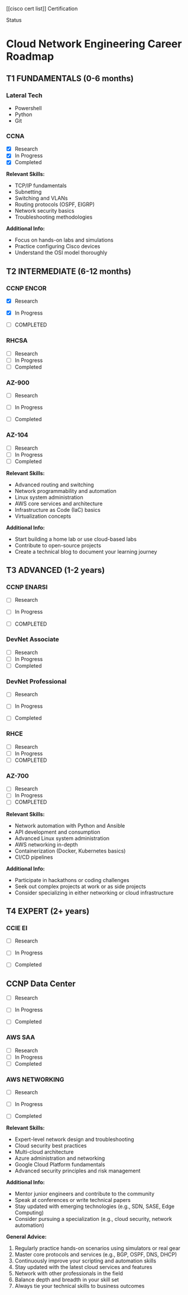 [[cisco cert list]]
Certification

Status

# Cloud Network Engineering Career Roadmap

## T1 FUNDAMENTALS (0-6 months)
### Lateral Tech
- Powershell
- Python
- Git

### CCNA
- [x] Research
- [x] In Progress
- [x] Completed

**Relevant Skills:**
- TCP/IP fundamentals
- Subnetting
- Switching and VLANs
- Routing protocols (OSPF, EIGRP)
- Network security basics
- Troubleshooting methodologies

**Additional Info:**
- Focus on hands-on labs and simulations
- Practice configuring Cisco devices
- Understand the OSI model thoroughly

## T2 INTERMEDIATE (6-12 months)
### CCNP ENCOR
- [x] Research
- [x] In Progress
- [ ] COMPLETED 


### RHCSA
- [ ] Research
- [ ] In Progress
- [ ] Completed

### AZ-900
- [ ] Research
- [ ] In Progress
- [ ] Completed


### AZ-104
- [ ] Research
- [ ] In Progress
- [ ] Completed

**Relevant Skills:**
- Advanced routing and switching
- Network programmability and automation
- Linux system administration
- AWS core services and architecture
- Infrastructure as Code (IaC) basics
- Virtualization concepts

**Additional Info:**
- Start building a home lab or use cloud-based labs
- Contribute to open-source projects
- Create a technical blog to document your learning journey

## T3 ADVANCED (1-2 years)

### CCNP ENARSI 
- [ ] Research
- [ ] In Progress
- [ ] COMPLETED 


### DevNet Associate
- [ ] Research
- [ ] In Progress
- [ ] Completed

### DevNet Professional
- [ ] Research
- [ ] In Progress
- [ ] Completed


### RHCE
- [ ] Research
- [ ] In Progress
- [ ] COMPLETED

### AZ-700
- [ ] Research
- [ ] In Progress
- [ ] COMPLETED

**Relevant Skills:**
- Network automation with Python and Ansible
- API development and consumption
- Advanced Linux system administration
- AWS networking in-depth
- Containerization (Docker, Kubernetes basics)
- CI/CD pipelines

**Additional Info:**
- Participate in hackathons or coding challenges
- Seek out complex projects at work or as side projects
- Consider specializing in either networking or cloud infrastructure

## T4 EXPERT (2+ years)
### CCIE EI
- [ ] Research
- [ ] In Progress
- [ ] Completed


## CCNP Data Center
- [ ] Research
- [ ] In Progress
- [ ] Completed


### AWS SAA
- [ ] Research
- [ ] In Progress
- [ ] Completed

### AWS NETWORKING
- [ ] Research
- [ ] In Progress
- [ ] Completed



**Relevant Skills:**
- Expert-level network design and troubleshooting
- Cloud security best practices
- Multi-cloud architecture
- Azure administration and networking
- Google Cloud Platform fundamentals
- Advanced security principles and risk management

**Additional Info:**
- Mentor junior engineers and contribute to the community
- Speak at conferences or write technical papers
- Stay updated with emerging technologies (e.g., SDN, SASE, Edge Computing)
- Consider pursuing a specialization (e.g., cloud security, network automation)

**General Advice:**
1. Regularly practice hands-on scenarios using simulators or real gear
2. Master core protocols and services (e.g., BGP, OSPF, DNS, DHCP)
3. Continuously improve your scripting and automation skills
4. Stay updated with the latest cloud services and features
5. Network with other professionals in the field
6. Balance depth and breadth in your skill set
7. Always tie your technical skills to business outcomes




